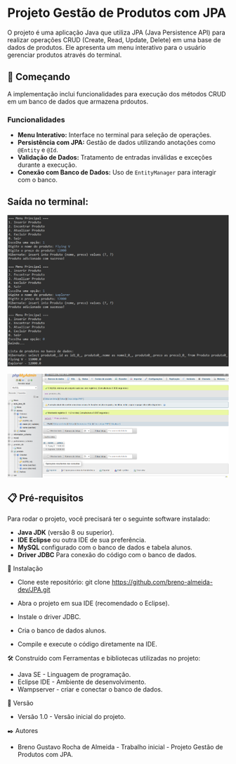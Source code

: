 # Projeto Gestão de Produtos com JPA
O projeto é uma aplicação Java que utiliza JPA (Java Persistence API) para realizar operações CRUD (Create, Read, Update, Delete) em uma base de dados de produtos. Ele apresenta um menu interativo para o usuário gerenciar produtos através do terminal.

## 🚀 Começando

A implementação inclui funcionalidades para execução dos métodos CRUD em um banco de dados que armazena prdoutos.


### Funcionalidades

- **Menu Interativo:** Interface no terminal para seleção de operações.
- **Persistência com JPA:** Gestão de dados utilizando anotações como `@Entity` e `@Id`.
- **Validação de Dados:** Tratamento de entradas inválidas e exceções durante a execução.
- **Conexão com Banco de Dados:** Uso de `EntityManager` para interagir com o banco.


## Saída no terminal:
![Imagem CLI](https://github.com/breno-almeida-dev/JPA/blob/master/JPA-imagem.png)

![Imagem CLI](https://github.com/breno-almeida-dev/JPA/blob/master/JPA-imagem2.png)

## 📋 Pré-requisitos

Para rodar o projeto, você precisará ter o seguinte software instalado:

- **Java JDK** (versão 8 ou superior).
- **IDE Eclipse** ou outra IDE de sua preferência.
- **MySQL** configurado com o banco de dados e tabela alunos.
- **Driver JDBC** Para conexão do código com o banco de dados.

🔧 Instalação
- Clone este repositório:
    git clone https://github.com/breno-almeida-dev/JPA.git
  
- Abra o projeto em sua IDE (recomendado o Eclipse).
- Instale o driver JDBC.
- Cria o banco de dados alunos.
- Compile e execute o código diretamente na IDE.
  
  

🛠️ Construído com
Ferramentas e bibliotecas utilizadas no projeto:

- Java SE - Linguagem de programação.
- Eclipse IDE - Ambiente de desenvolvimento.
- Wampserver - criar e conectar o banco de dados.


📌 Versão
- Versão 1.0 - Versão inicial do projeto.



✒️ Autores
- Breno Gustavo Rocha de Almeida - Trabalho inicial - Projeto Gestão de Produtos com JPA.
